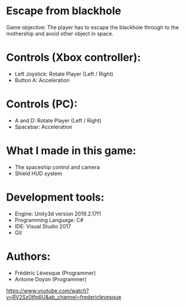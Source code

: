 # Escape from blackhole

Game objective: The player has to escape the blackhole through to the mothership and avoid other object in space.

# Controls (Xbox controller):

- Left Joystick: Rotate Player (Left / Right)
- Button A: Acceleration

# Controls (PC):

- A and D: Rotate Player (Left / Right)
- Spacebar: Acceleration

# What I made in this game:

- The spaceship control and camera
- Shield HUD system

# Development tools:

- Engine: Unity3d version 2019.2.17f1
- Programming Language: C#
- IDE: Visual Studio 2017
- Git

# Authors:

- Frédéric Lévesque (Programmer)
- Antoine Doyon (Programmer)

https://www.youtube.com/watch?v=RV2Sz0tfp6U&ab_channel=fredericlevesque
